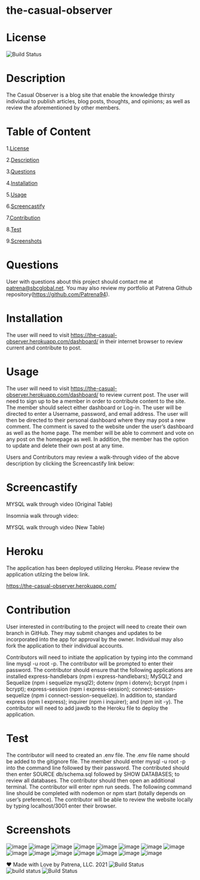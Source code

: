 # the-casual-observer
 
# License
   
![Build Status](https://img.shields.io/github/license/Patrena94/P3-Corp)  


 # Description
 The Casual Observer is a blog site that enable the knowledge thirsty individual to publish articles, blog posts, thoughts, and opinions; as well as review the aforementioned by other members.  


 # Table of Content 
 1.[License](#License)

 2.[Description](#Description)

 3.[Questions](#Questions)

 4.[Installation](#Installation)

 5.[Usage](#Usage)

 6.[Screencastify](#Screencastify)

 7.[Contribution](#Contribution)

 8.[Test](#Test)

 9.[Screenshots](#Screenshots)

 # Questions  

 User with questions about this project should contact me at patrena@sbcglobal.net.  You may also review my portfolio at Patrena Github repository(https://github.com/Patrena94).
 

 
# Installation
 The user will need to visit https://the-casual-observer.herokuapp.com/dashboard/  in their internet browser to review current and contribute to post.    

# Usage
The user will need to visit https://the-casual-observer.herokuapp.com/dashboard/ to review current post.  The user will need to sign up to be a member in order to contribute content to the site.  The member should select either dashboard or Log-in.  The user will be directed to enter a Username, password, and email address. The user will then be directed to their personal dashboard where they may post a new comment. The comment is saved to the website under the user’s dashboard as well as the home page.   The member will be able to comment and vote on any post on the homepage as well.  In addition, the member has the option to update and delete their own post at any time. 

Users and Contributors may review a walk-through video of the above description by clicking the Screencastify link below:

# Screencastify


MYSQL walk through video (Original Table)


Insomnia walk through video:

MYSQL walk through video (New Table) 


# Heroku
The application has been deployed utilizing Heroku. Please review the application utilzing the below link.

https://the-casual-observer.herokuapp.com/
  
# Contribution
User interested in contributing to the project will need to create their own branch in GitHub.  They may submit changes and updates to be incorporated into the app for approval by the owner.  Individual may also fork the application to their individual accounts. 

Contributors will need to initiate the application by typing into the command line mysql -u root -p.  The contributor will be prompted to enter their password. The contributor should ensure that the following applications are installed express-handlebars (npm i express-handlebars); MySQL2 and Sequelize (npm i sequelize mysql2); dotenv (npm i dotenv); bcrypt (npm i bcrypt); express-session (npm i express-session); connect-session-sequelize (npm i connect-session-sequelize). In addition to, standard express (npm I express); inquirer (npm i inquirer); and (npm init -y).  The contributor will need to add jawdb to the Heroku file to deploy the application. 

# Test
The contributor will need to created an .env file. The .env file name should be added to the gitignore file. The member should enter mysql -u root -p into the command line followed by their password.  The contributed should then enter SOURCE db/schema.sql followed by SHOW DATABASES; to review all databases.  The contributor should then open an additional terminal.  The contributor will enter npm run seeds.  The following command line should be completed with nodemon or npm start (totally depends on user’s preference). The contributor will be able to review the website locally by typing localhost/3001 enter their browser. 

# Screenshots

![image](https://user-images.githubusercontent.com/83892241/131260474-48d8004d-d32a-428c-afda-3fa4a32a9f08.png)
![image](https://user-images.githubusercontent.com/83892241/131260488-1a0ad928-7ba2-436e-bcf6-51fd951ff99a.png)
![image](https://user-images.githubusercontent.com/83892241/131260501-7b31dd49-dee6-43b0-9d0f-603ebcadafef.png)
![image](https://user-images.githubusercontent.com/83892241/131260539-f1710b87-7648-4f83-bb2b-5ead6ce200c1.png)
![image](https://user-images.githubusercontent.com/83892241/131260566-39a71ad5-10d5-4a22-84e3-66b5f72e2fac.png)
![image](https://user-images.githubusercontent.com/83892241/131260591-a48f0415-b3f7-4820-b556-5094c48a98ca.png)
![image](https://user-images.githubusercontent.com/83892241/131260602-75ef2639-b65c-4133-8e40-7c29eb1bafee.png)
![image](https://user-images.githubusercontent.com/83892241/131260617-87316434-b49e-4e7a-9708-4325ee8d3811.png)
![image](https://user-images.githubusercontent.com/83892241/131260629-cb0c3082-aafa-488b-bd16-13abdee38088.png)
![image](https://user-images.githubusercontent.com/83892241/131260639-99bb255f-b09d-48ed-9090-a2c87f1fd22c.png)
![image](https://user-images.githubusercontent.com/83892241/131260662-000a6e31-612c-45c4-8620-b3bca83732df.png)
![image](https://user-images.githubusercontent.com/83892241/131260680-72136d1a-eb12-44c6-960a-04858cd87acb.png)
![image](https://user-images.githubusercontent.com/83892241/131260691-58326171-0d14-4882-8d47-254fbe08ae67.png)
![image](https://user-images.githubusercontent.com/83892241/131260701-5d940db6-637d-4177-80fd-4911787ac735.png)
![image](https://user-images.githubusercontent.com/83892241/131260712-0b260af9-0caa-4799-bfca-191f0745a198.png)


❤️ Made with Love by Patrena, LLC. 2021
![Build Status](https://img.shields.io/github/languages/top/Patrena94/Smith-Corporation-Work-Scheduler)  
![build status](https://img.shields.io/github/languages/top/Patrena94/Mobile-Drive-in-Theater)
![Build Status](https://img.shields.io/github/languages/top/Patrena94/Multi-City-Weather-Dashboard)
 